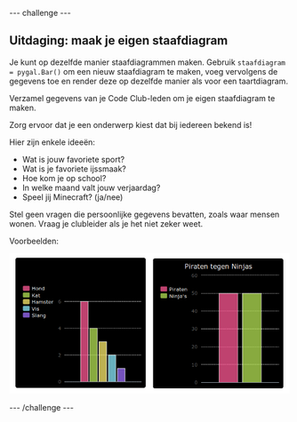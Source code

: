 \--- challenge \---

## Uitdaging: maak je eigen staafdiagram

Je kunt op dezelfde manier staafdiagrammen maken. Gebruik `staafdiagram = pygal.Bar()` om een ​​nieuw staafdiagram te maken, voeg vervolgens de gegevens toe en render deze op dezelfde manier als voor een taartdiagram.

Verzamel gegevens van je Code Club-leden om je eigen staafdiagram te maken.

Zorg ervoor dat je een onderwerp kiest dat bij iedereen bekend is!

Hier zijn enkele ideeën:

+ Wat is jouw favoriete sport?
+ Wat is je favoriete ijssmaak?
+ Hoe kom je op school?
+ In welke maand valt jouw verjaardag?
+ Speel jij Minecraft? (ja/nee)

Stel geen vragen die persoonlijke gegevens bevatten, zoals waar mensen wonen. Vraag je clubleider als je het niet zeker weet.

Voorbeelden:

![screenshot](images/pets-bar-examples.png)

\--- /challenge \---